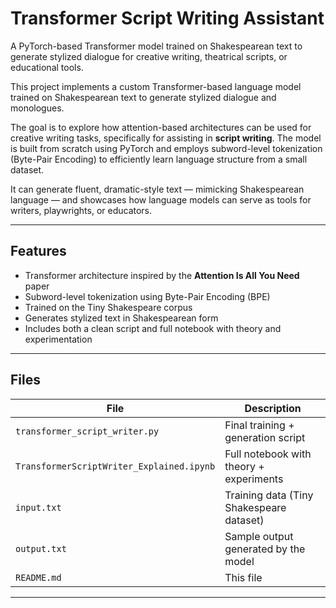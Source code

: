 #  Transformer Script Writing Assistant

A PyTorch-based Transformer model trained on Shakespearean text to generate stylized dialogue for creative writing, theatrical scripts, or educational tools.

This project implements a custom Transformer-based language model trained on Shakespearean text to generate stylized dialogue and monologues.

The goal is to explore how attention-based architectures can be used for creative writing tasks, specifically for assisting in **script writing**. The model is built from scratch using PyTorch and employs subword-level tokenization (Byte-Pair Encoding) to efficiently learn language structure from a small dataset.

It can generate fluent, dramatic-style text — mimicking Shakespearean language — and showcases how language models can serve as tools for writers, playwrights, or educators.

---

##  Features

- Transformer architecture inspired by the **Attention Is All You Need** paper
- Subword-level tokenization using Byte-Pair Encoding (BPE)
- Trained on the Tiny Shakespeare corpus
- Generates stylized text in Shakespearean form
- Includes both a clean script and full notebook with theory and experimentation

---

##  Files

| File                          | Description                                           |
|-------------------------------|-------------------------------------------------------|
| `transformer_script_writer.py` | Final training + generation script                   |
| `TransformerScriptWriter_Explained.ipynb` | Full notebook with theory + experiments      |
| `input.txt`                   | Training data (Tiny Shakespeare dataset)              |
| `output.txt`                  | Sample output generated by the model                  |
| `README.md`                   | This file                                             |

---
